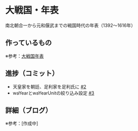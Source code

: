 # 大戦国・年表

南北朝合一から元和偃武までの戦国時代の年表（1392〜1616年）

## 作っているもの

※参考：[大戦国年表](https://dai-sengoku-nenpyo.vercel.app/)

## 進捗（コミット）

- 天皇家を朝廷、足利家を足利氏に [#2](https://github.com/ryo-i/dai-sengoku-nenpyo/issues/2)
- waYearとwaYearUnitの絞り込み設定 [#3](https://github.com/ryo-i/dai-sengoku-nenpyo/issues/3)

## 詳細（ブログ）

※参考：[作成中]